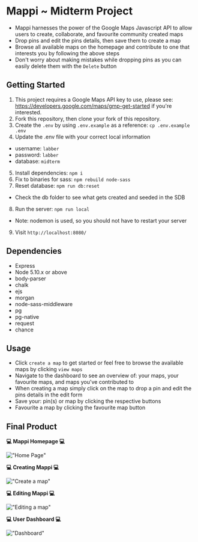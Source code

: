 # Mappi ~ Midterm Project

- Mappi harnesses the power of the Google Maps Javascript API to allow users to create, collaborate, and favourite community created maps
- Drop pins and edit the pins details, then save them to create a map
- Browse all available maps on the homepage and contribute to one that interests you by following the above steps
- Don't worry about making mistakes while dropping pins as you can easily delete them with the `Delete` button 

## Getting Started

1. This project requires a Google Maps API key to use, please see: https://developers.google.com/maps/gmp-get-started if you're interested.
2. Fork this repository, then clone your fork of this repository.
3. Create the `.env` by using `.env.example` as a reference: `cp .env.example .env`
4. Update the .env file with your correct local information 
  - username: `labber` 
  - password: `labber` 
  - database: `midterm`
5. Install dependencies: `npm i`
6. Fix to binaries for sass: `npm rebuild node-sass`
7. Reset database: `npm run db:reset`
  - Check the db folder to see what gets created and seeded in the SDB
8. Run the server: `npm run local`
  - Note: nodemon is used, so you should not have to restart your server
9. Visit `http://localhost:8080/`

## Dependencies

- Express
- Node 5.10.x or above
- body-parser
- chalk
- ejs
- morgan
- node-sass-middleware
- pg
- pg-native
- request
- chance

## Usage 

- Click `create a map` to get started or feel free to browse the available maps by clicking `view maps`
- Navigate to the dashboard to see an overview of: your maps, your favourite maps, and maps you've contributed to
- When creating a map simply click on the map to drop a pin and edit the pins details in the edit form
- Save your: pin(s) or map by clicking the respective buttons
- Favourite a map by clicking the favourite map button

## Final Product

**:computer:  Mappi Homepage  :computer:**

!["Home Page"](https://github.com/Isams01/mappi/blob/features/ejs_views/images/homepage.gif?raw=true)


**:computer:  Creating Mappi  :computer:**

!["Create a map"](https://github.com/Isams01/mappi/blob/features/ejs_views/images/create_mappi.png?raw=true)


**:computer:  Editing Mappi  :computer:**

!["Editing a map"](https://github.com/Isams01/mappi/blob/features/ejs_views/images/editing_map.png?raw=true)


**:computer:  User Dashboard  :computer:**

!["Dashboard"](https://github.com/Isams01/mappi/blob/features/ejs_views/images/dashboard.png?raw=true)
